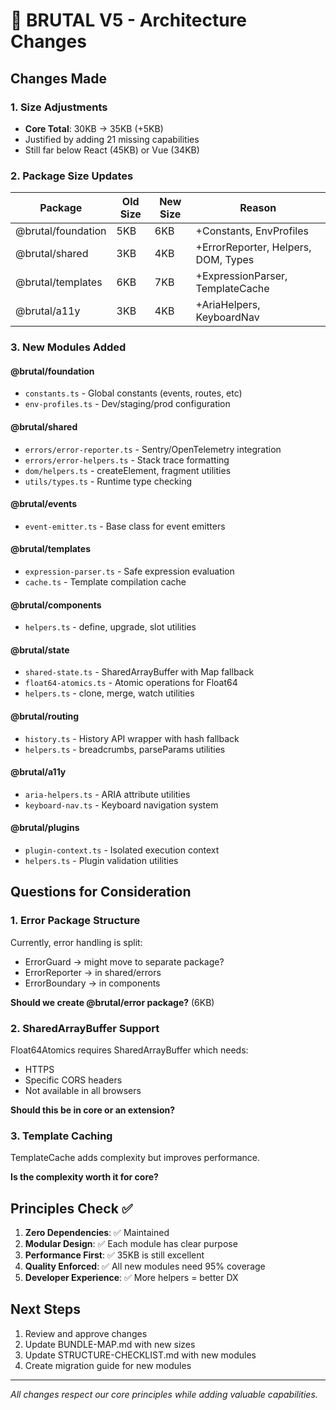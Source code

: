 # 📝 BRUTAL V5 - Architecture Changes

## Changes Made

### 1. Size Adjustments
- **Core Total**: 30KB → 35KB (+5KB)
- Justified by adding 21 missing capabilities
- Still far below React (45KB) or Vue (34KB)

### 2. Package Size Updates
| Package | Old Size | New Size | Reason |
|---------|----------|----------|---------|
| @brutal/foundation | 5KB | 6KB | +Constants, EnvProfiles |
| @brutal/shared | 3KB | 4KB | +ErrorReporter, Helpers, DOM, Types |
| @brutal/templates | 6KB | 7KB | +ExpressionParser, TemplateCache |
| @brutal/a11y | 3KB | 4KB | +AriaHelpers, KeyboardNav |

### 3. New Modules Added

#### @brutal/foundation
- `constants.ts` - Global constants (events, routes, etc)
- `env-profiles.ts` - Dev/staging/prod configuration

#### @brutal/shared
- `errors/error-reporter.ts` - Sentry/OpenTelemetry integration
- `errors/error-helpers.ts` - Stack trace formatting
- `dom/helpers.ts` - createElement, fragment utilities
- `utils/types.ts` - Runtime type checking

#### @brutal/events
- `event-emitter.ts` - Base class for event emitters

#### @brutal/templates
- `expression-parser.ts` - Safe expression evaluation
- `cache.ts` - Template compilation cache

#### @brutal/components
- `helpers.ts` - define, upgrade, slot utilities

#### @brutal/state
- `shared-state.ts` - SharedArrayBuffer with Map fallback
- `float64-atomics.ts` - Atomic operations for Float64
- `helpers.ts` - clone, merge, watch utilities

#### @brutal/routing
- `history.ts` - History API wrapper with hash fallback
- `helpers.ts` - breadcrumbs, parseParams utilities

#### @brutal/a11y
- `aria-helpers.ts` - ARIA attribute utilities
- `keyboard-nav.ts` - Keyboard navigation system

#### @brutal/plugins
- `plugin-context.ts` - Isolated execution context
- `helpers.ts` - Plugin validation utilities

## Questions for Consideration

### 1. Error Package Structure
Currently, error handling is split:
- ErrorGuard → might move to separate package?
- ErrorReporter → in shared/errors
- ErrorBoundary → in components

**Should we create @brutal/error package?** (6KB)

### 2. SharedArrayBuffer Support
Float64Atomics requires SharedArrayBuffer which needs:
- HTTPS
- Specific CORS headers
- Not available in all browsers

**Should this be in core or an extension?**

### 3. Template Caching
TemplateCache adds complexity but improves performance.

**Is the complexity worth it for core?**

## Principles Check ✅

1. **Zero Dependencies**: ✅ Maintained
2. **Modular Design**: ✅ Each module has clear purpose
3. **Performance First**: ✅ 35KB is still excellent
4. **Quality Enforced**: ✅ All new modules need 95% coverage
5. **Developer Experience**: ✅ More helpers = better DX

## Next Steps

1. Review and approve changes
2. Update BUNDLE-MAP.md with new sizes
3. Update STRUCTURE-CHECKLIST.md with new modules
4. Create migration guide for new modules

---

*All changes respect our core principles while adding valuable capabilities.*